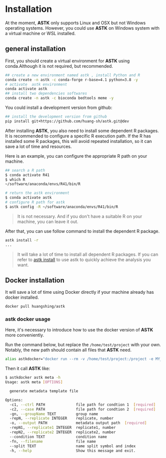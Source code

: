 # Installation

At the moment, **ASTK** only supports Linux and OSX but not Windows operating systems. However, you could use **ASTK** on Windows system with a virtual machine or WSL installed.

## general installation

First, you should create a virtual environment for **ASTK** using conda.Although it is not required, but recommended.

```bash
## create a new environment named astk , install Python and R
conda create -n astk -c conda-forge r-base=4.1 python=3.8 -y
# activate  astk environment
conda activate astk
## install two dependencies softwares
conda create -n astk -c bioconda bedtools meme -y
```

You could install a development version from github:

```bash
## install the development version from github
pip install git+https://github.com/huang-sh/astk.git@dev

```

After installing **ASTK**, you also need to install some dependent R packages. It is recommended to configure a specific R execution path. If the R has installed some R packages, this will avoid repeated installation, so it can save a lot of time and resources.

Here is an example, you can configure the appropriate R path on your machine.

```bash
## search a R path
$ conda activate R41
$ which R
~/software/anaconda/envs/R41/bin/R

# return the astk environment
$ conda activate astk
# configure R path for astk
$ astk config -R ~/software/anaconda/envs/R41/bin/R
```

> It is not necessary. And if you don't have a suitable R on your machine, you can leave it out.

After that, you can use follow command to install the dependent R package.

```bash
astk install -r 
...
```

> It will take a lot of time to install all dependent R packages. If you can refer to [astk install](https://huang-sh.github.io/astk-doc/#/en/content/utilitiy) to use astk to quickly achieve the analysis you want.

## Docker installation

It will save a lot of time using Docker directly if your machine already has docker installed.

```bash
docker pull huangshing/astk
```

### astk docker usage

Here, it's necessary to introduce how to use the docker version of **ASTK** more conveniently.

Run the command below, but replace the `/home/test/project` with your own. Notably, the new path should contain all files that **ASTK** need.

```bash
alias astkdocker="docker run --rm -v /home/test/project:/project -e MY_USER=$(id -u) huangshing/astk"
```

Then it call **ASTK** like:

```bash
$ astkdocker astk meta -h
Usage: astk meta [OPTIONS]

  generate metadata template file

Options:
  -c1, --ctrl PATH              file path for condtion 1  [required]
  -c2, --case PATH              file path for condtion 2  [required]
  -gn, --groupName TEXT         group name
  -repN, --replicate INTEGER    replicate, number
  -o, --output PATH             metadata output path  [required]
  -repN1, --replicate1 INTEGER  replicate1, number
  -repN2, --replicate2 INTEGER  replicate2, number
  --condition TEXT              condition name
  -fn, --filename               file name
  --split TEXT                  name split symbol and index
  -h, --help                    Show this message and exit.

```
